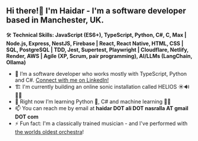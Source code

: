## Hi there!👋 I'm Haidar - I'm a software developer based in Manchester, UK.

🛠️ **Technical Skills: JavaScript (ES6+), TypeScript, Python, C#, C, Max | Node.js, Express, NestJS, Firebase | React, React Native, HTML, CSS | SQL, PostgreSQL | TDD, Jest, Supertest, Playwright | Cloudflare, Netlify, Render, AWS | Agile (XP, Scrum, pair programming), AI/LLMs (LangChain, Ollama)**

- 🔭 I’m a software developer who works mostly with TypeScript, Python and C#. [Connect with me on LinkedIn!](https://www.linkedin.com/in/haidarnasralla/)
- 🏗️ I'm currently building an online sonic installation called HELIOS ☀️🔊👂🏽
- 🌱 Right now I’m learning Python 🐍, C# and machine learning 🤖🧠
- 📫 You can reach me by email at **haidar DOT ali DOT nasralla AT gmail DOT com**
- ⚡ Fun fact: I'm a classically trained musician - and I've performed with [the worlds oldest orchestra](https://www.youtube.com/watch?v=ffqp3uyB7xg)!

